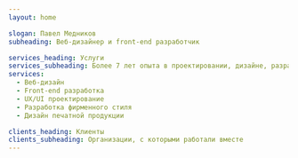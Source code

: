 ```yaml
---
layout: home

slogan: Павел Медников
subheading: Веб-дизайнер и front-end разработчик

services_heading: Услуги
services_subheading: Более 7 лет опыта в проектировании, дизайне, разработке веб-сайтов, мобильных приложений и много другого
services:
  - Веб-дизайн
  - Front-end разработка
  - UX/UI проектирование
  - Разработка фирменного стиля
  - Дизайн печатной продукции

clients_heading: Клиенты
clients_subheading: Организации, с которыми работали вместе
---
```


